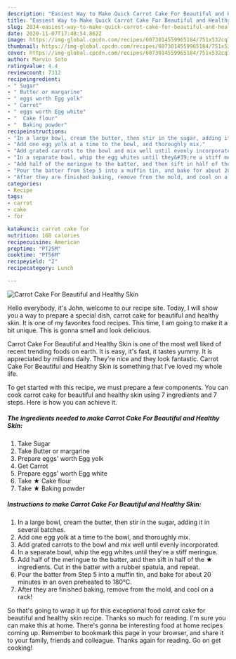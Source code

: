 ```yaml
---
description: "Easiest Way to Make Quick Carrot Cake For Beautiful and Healthy Skin"
title: "Easiest Way to Make Quick Carrot Cake For Beautiful and Healthy Skin"
slug: 2034-easiest-way-to-make-quick-carrot-cake-for-beautiful-and-healthy-skin
date: 2020-11-07T17:48:54.862Z
image: https://img-global.cpcdn.com/recipes/6073014559965184/751x532cq70/carrot-cake-for-beautiful-and-healthy-skin-recipe-main-photo.jpg
thumbnail: https://img-global.cpcdn.com/recipes/6073014559965184/751x532cq70/carrot-cake-for-beautiful-and-healthy-skin-recipe-main-photo.jpg
cover: https://img-global.cpcdn.com/recipes/6073014559965184/751x532cq70/carrot-cake-for-beautiful-and-healthy-skin-recipe-main-photo.jpg
author: Marvin Soto
ratingvalue: 4.4
reviewcount: 7312
recipeingredient:
- " Sugar"
- " Butter or margarine"
- " eggs worth Egg yolk"
- " Carrot"
- " eggs worth Egg white"
- "  Cake flour"
- "  Baking powder"
recipeinstructions:
- "In a large bowl, cream the butter, then stir in the sugar, adding it in several batches."
- "Add one egg yolk at a time to the bowl, and thoroughly mix."
- "Add grated carrots to the bowl and mix well until evenly incorporated."
- "In a separate bowl, whip the egg whites until they&#39;re a stiff meringue."
- "Add half of the meringue to the batter, and then sift in half of the ★ ingredients. Cut in the batter with a rubber spatula, and repeat."
- "Pour the batter from Step 5 into a muffin tin, and bake for about 20 minutes in an oven preheated to 180℃."
- "After they are finished baking, remove from the mold, and cool on a rack!"
categories:
- Recipe
tags:
- carrot
- cake
- for

katakunci: carrot cake for 
nutrition: 168 calories
recipecuisine: American
preptime: "PT25M"
cooktime: "PT56M"
recipeyield: "2"
recipecategory: Lunch

---
```



![Carrot Cake For Beautiful and Healthy Skin](https://img-global.cpcdn.com/recipes/6073014559965184/751x532cq70/carrot-cake-for-beautiful-and-healthy-skin-recipe-main-photo.jpg)

Hello everybody, it's John, welcome to our recipe site. Today, I will show you a way to prepare a special dish, carrot cake for beautiful and healthy skin. It is one of my favorites food recipes. This time, I am going to make it a bit unique. This is gonna smell and look delicious.



Carrot Cake For Beautiful and Healthy Skin is one of the most well liked of recent trending foods on earth. It is easy, it's fast, it tastes yummy. It is appreciated by millions daily. They're nice and they look fantastic. Carrot Cake For Beautiful and Healthy Skin is something that I've loved my whole life.


To get started with this recipe, we must prepare a few components. You can cook carrot cake for beautiful and healthy skin using 7 ingredients and 7 steps. Here is how you can achieve it.

<!--inarticleads1-->

##### The ingredients needed to make Carrot Cake For Beautiful and Healthy Skin:

1. Take  Sugar
1. Take  Butter or margarine
1. Prepare  eggs&#39; worth Egg yolk
1. Get  Carrot
1. Prepare  eggs&#39; worth Egg white
1. Take  ★ Cake flour
1. Take  ★ Baking powder




<!--inarticleads2-->

##### Instructions to make Carrot Cake For Beautiful and Healthy Skin:

1. In a large bowl, cream the butter, then stir in the sugar, adding it in several batches.
1. Add one egg yolk at a time to the bowl, and thoroughly mix.
1. Add grated carrots to the bowl and mix well until evenly incorporated.
1. In a separate bowl, whip the egg whites until they&#39;re a stiff meringue.
1. Add half of the meringue to the batter, and then sift in half of the ★ ingredients. Cut in the batter with a rubber spatula, and repeat.
1. Pour the batter from Step 5 into a muffin tin, and bake for about 20 minutes in an oven preheated to 180℃.
1. After they are finished baking, remove from the mold, and cool on a rack!




So that's going to wrap it up for this exceptional food carrot cake for beautiful and healthy skin recipe. Thanks so much for reading. I'm sure you can make this at home. There's gonna be interesting food at home recipes coming up. Remember to bookmark this page in your browser, and share it to your family, friends and colleague. Thanks again for reading. Go on get cooking!
